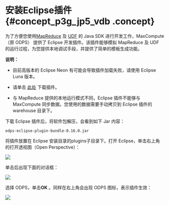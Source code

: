# 安装Eclipse插件 {#concept_p3g_jp5_vdb .concept}

为了方便您使用[MapReduce](../../../../intl.zh-CN/用户指南/MapReduce/概要/MapReduce概述.md) 及 [UDF](../../../../intl.zh-CN/用户指南/SQL/UDF/UDF概述.md) 的 Java SDK 进行开发工作，MaxCompute（原 ODPS） 提供了 Eclipse 开发插件。该插件能够模拟 MapReduce 及 UDF 的运行过程，为您提供本地调试手段，并提供了简单的模板生成功能。

**说明：** 

-   目前高版本的 Eclipse Neon 有可能会导致插件加载失败，请使用 Eclipse Luna 版本。

-   请单击 [此处](https://docs-aliyun.cn-hangzhou.oss.aliyun-inc.com/cn/odps/0.0.90/assets/download/odps-eclipse-plugin-bundle-0.16.0.zip) 下载插件。

-   与 MapReduce 提供的本地运行模式不同，Eclipse 插件不能够与 MaxCompute 同步数据。您使用的数据需要手动拷贝到 Eclipse 插件的 warehouse 目录下。


下载 Eclipse 插件后，将软件包解压，会看到如下 Jar 内容：

```
odps-eclipse-plugin-bundle-0.16.0.jar
```

将插件放置在 Eclipse 安装目录的plugins子目录下。打开 Eclipse，单击右上角的打开透视图（Open Perspective）：

![](http://static-aliyun-doc.oss-cn-hangzhou.aliyuncs.com/assets/img/12150/2933_zh-CN.png)

单击后出现下面的对话框：

![](http://static-aliyun-doc.oss-cn-hangzhou.aliyuncs.com/assets/img/12150/2934_zh-CN.png)

选择 ODPS，单击**OK** 。同样在右上角会出现 ODPS 图标，表示插件生效：

![](http://static-aliyun-doc.oss-cn-hangzhou.aliyuncs.com/assets/img/12150/2935_zh-CN.png)

